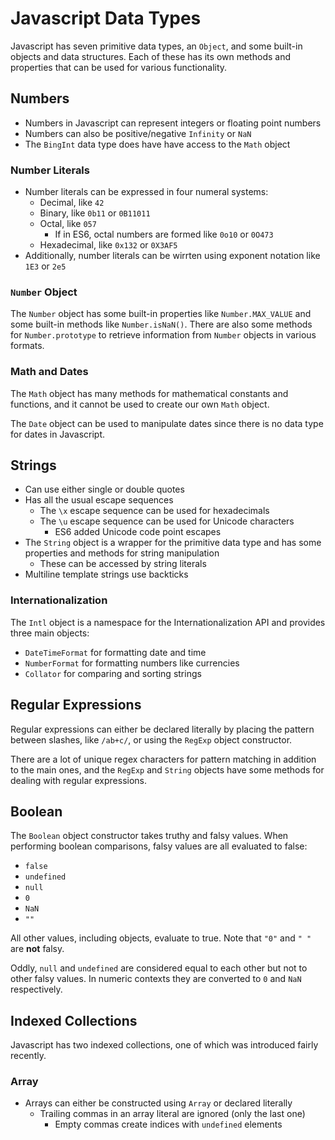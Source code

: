 # Javascript Data Types
Javascript has seven primitive data types, an `Object`, and some built-in objects and data structures. Each of these has its own methods and properties that can be used for various functionality.

## Numbers
- Numbers in Javascript can represent integers or floating point numbers
- Numbers can also be positive/negative `Infinity` or `NaN`
- The `BingInt` data type does have have access to the `Math` object

### Number Literals
- Number literals can be expressed in four numeral systems:
  - Decimal, like `42`
  - Binary, like `0b11` or `0B11011`
  - Octal, like `057`
    - If in ES6, octal numbers are formed like `0o10` or `0O473`
  - Hexadecimal, like `0x132` or `0X3AF5`
- Additionally, number literals can be wirrten using exponent notation like `1E3` or `2e5`

### `Number` Object
The `Number` object has some built-in properties like `Number.MAX_VALUE` and some built-in methods like `Number.isNaN()`. There are also some methods for `Number.prototype` to retrieve information from `Number` objects in various formats.

### Math and Dates
The `Math` object has many methods for mathematical constants and functions, and it cannot be used to create our own `Math` object.

The `Date` object can be used to manipulate dates since there is no data type for dates in Javascript.

## Strings
- Can use either single or double quotes
- Has all the usual escape sequences
  - The `\x` escape sequence can be used for hexadecimals
  - The `\u` escape sequence can be used for Unicode characters
    - ES6 added Unicode code point escapes
- The `String` object is a wrapper for the primitive data type and has some properties and methods for string manipulation
  - These can be accessed by string literals
- Multiline template strings use backticks

### Internationalization
The `Intl` object is a namespace for the Internationalization API and provides three main objects:
- `DateTimeFormat` for formatting date and time
- `NumberFormat` for formatting numbers like currencies
- `Collator` for comparing and sorting strings

## Regular Expressions
Regular expressions can either be declared literally by placing the pattern between slashes, like `/ab+c/`, or using the `RegExp` object constructor.

There are a lot of unique regex characters for pattern matching in addition to the main ones, and the `RegExp` and `String` objects have some methods for dealing with regular expressions.

## Boolean
The `Boolean` object constructor takes truthy and falsy values. When performing boolean comparisons, falsy values are all evaluated to false:
- `false`
- `undefined`
- `null`
- `0`
- `NaN`
- `""`

All other values, including objects, evaluate to true. Note that `"0"` and `" "` are **not** falsy.

Oddly, `null` and `undefined` are considered equal to each other but not to other falsy values. In numeric contexts they are converted to `0` and `NaN` respectively.

## Indexed Collections
Javascript has two indexed collections, one of which was introduced fairly recently.

### Array
- Arrays can either be constructed using `Array` or declared literally
  - Trailing commas in an array literal are ignored (only the last one)
    - Empty commas create indices with `undefined` elements
